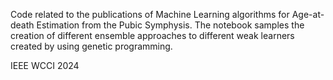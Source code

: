 Code related to the publications of Machine Learning algorithms for Age-at-death Estimation from the Pubic Symphysis. 
The notebook samples the creation of different ensemble approaches to different weak learners created by using genetic programming.

IEEE WCCI 2024
